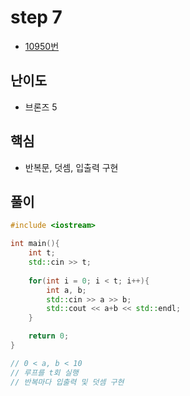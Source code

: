 # step 7
- [10950번](https://www.acmicpc.net/problem/10950)
## 난이도
- 브론즈 5
## 핵심
- 반복문, 덧셈, 입출력 구현

## 풀이
```c++
#include <iostream>

int main(){
    int t;    
    std::cin >> t;
    
    for(int i = 0; i < t; i++){
        int a, b;
        std::cin >> a >> b;
        std::cout << a+b << std::endl;
    }

    return 0;
}

// 0 < a, b < 10
// 루프를 t회 실행
// 반복마다 입출력 및 덧셈 구현
```